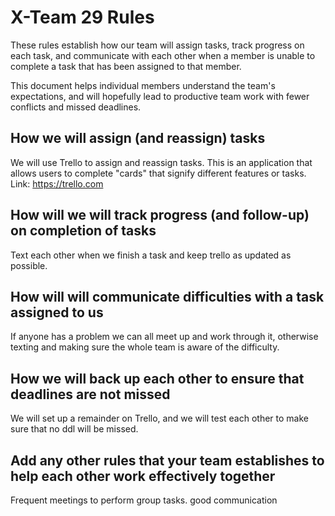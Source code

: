 # X-Team 29 Rules

These rules establish how our team will assign tasks,
track progress on each task, and communicate with each other 
when a member is unable to complete a task that has been assigned to that member.

This document helps individual members understand the team's expectations,
and will hopefully lead to productive team work with fewer conflicts
and missed deadlines.

## How we will assign (and reassign) tasks
We will use Trello to assign and reassign tasks. This is an application that allows 
users to complete "cards" that signify different features or tasks. Link: https://trello.com


## How will we will track progress (and follow-up) on completion of tasks
Text each other when we finish a task and keep trello as updated as possible.


## How will will communicate difficulties with a task assigned to us
If anyone has a problem we can all meet up and work through it, otherwise texting and 
making sure the whole team is aware of the difficulty.


## How we will back up each other to ensure that deadlines are not missed
We will set up a remainder on Trello, and we will test each other to make sure that no ddl will be missed. 


## Add any other rules that your team establishes to help each other work effectively together
Frequent meetings to perform group tasks.
good communication



